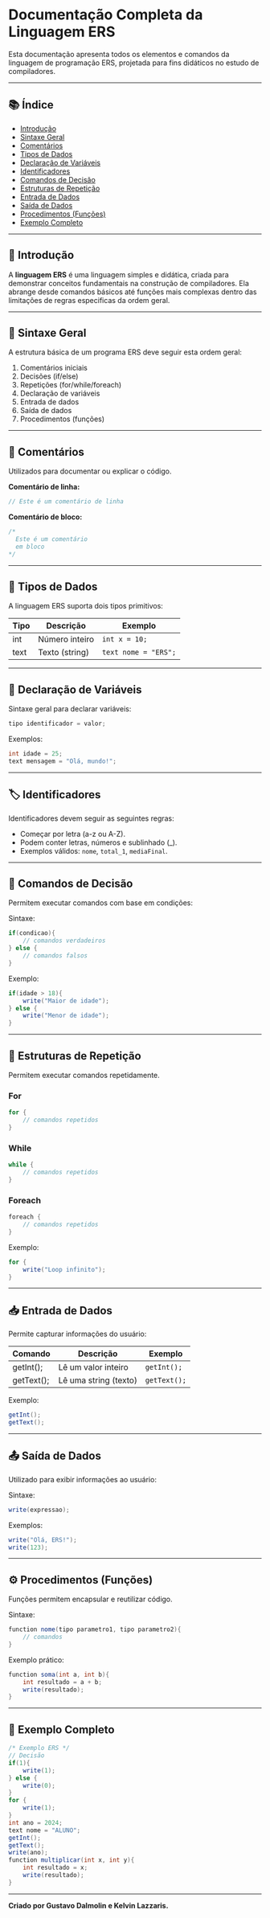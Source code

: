# Documentação Completa da Linguagem ERS

Esta documentação apresenta todos os elementos e comandos da linguagem de programação ERS, projetada para fins didáticos no estudo de compiladores.

---

## 📚 Índice
- [Introdução](#-introdução)
- [Sintaxe Geral](#-sintaxe-geral)
- [Comentários](#comentários)
- [Tipos de Dados](#tipos-de-dados)
- [Declaração de Variáveis](#declaração-de-variáveis)
- [Identificadores](#identificadores)
- [Comandos de Decisão](#comandos-de-decisão)
- [Estruturas de Repetição](#estruturas-de-repetição)
- [Entrada de Dados](#entrada-de-dados)
- [Saída de Dados](#saída-de-dados)
- [Procedimentos (Funções)](#procedimentos-funções)
- [Exemplo Completo](#exemplo-completo)

---

## 🚀 Introdução

A **linguagem ERS** é uma linguagem simples e didática, criada para demonstrar conceitos fundamentais na construção de compiladores. Ela abrange desde comandos básicos até funções mais complexas dentro das limitações de regras especificas da ordem geral.

---

## 🔖 Sintaxe Geral

A estrutura básica de um programa ERS deve seguir esta ordem geral:

1. Comentários iniciais
2. Decisões (if/else)
3. Repetições (for/while/foreach)
4. Declaração de variáveis
5. Entrada de dados
6. Saída de dados
7. Procedimentos (funções)

---

## 💬 Comentários

Utilizados para documentar ou explicar o código.

**Comentário de linha:**
```java
// Este é um comentário de linha
```

**Comentário de bloco:**
```java
/* 
  Este é um comentário
  em bloco 
*/
```

---

## 🔢 Tipos de Dados

A linguagem ERS suporta dois tipos primitivos:

| Tipo | Descrição                  | Exemplo       |
|------|----------------------------|---------------|
| int  | Número inteiro             | `int x = 10;` |
| text | Texto (string)             | `text nome = "ERS";` |

---

## 📌 Declaração de Variáveis

Sintaxe geral para declarar variáveis:
```java
tipo identificador = valor;
```

Exemplos:
```java
int idade = 25;
text mensagem = "Olá, mundo!";
```

---

## 🏷️ Identificadores

Identificadores devem seguir as seguintes regras:

- Começar por letra (a-z ou A-Z).
- Podem conter letras, números e sublinhado (_).
- Exemplos válidos: `nome`, `total_1`, `mediaFinal`.

---

## 🎯 Comandos de Decisão

Permitem executar comandos com base em condições:

Sintaxe:
```java
if(condicao){
    // comandos verdadeiros
} else {
    // comandos falsos
}
```

Exemplo:
```java
if(idade > 18){
    write("Maior de idade");
} else {
    write("Menor de idade");
}
```

---

## 🔄 Estruturas de Repetição

Permitem executar comandos repetidamente.

### For
```java
for {
    // comandos repetidos
}
```

### While
```java
while {
    // comandos repetidos
}
```

### Foreach
```java
foreach {
    // comandos repetidos
}
```

Exemplo:
```java
for {
    write("Loop infinito");
}
```

---

## 📥 Entrada de Dados

Permite capturar informações do usuário:

| Comando   | Descrição               | Exemplo      |
|-----------|-------------------------|--------------|
| getInt(); | Lê um valor inteiro     | `getInt();`  |
| getText();| Lê uma string (texto)   | `getText();` |

Exemplo:
```java
getInt();
getText();
```

---

## 📤 Saída de Dados

Utilizado para exibir informações ao usuário:

Sintaxe:
```java
write(expressao);
```

Exemplos:
```java
write("Olá, ERS!");
write(123);
```

---

## ⚙️ Procedimentos (Funções)

Funções permitem encapsular e reutilizar código.

Sintaxe:
```java
function nome(tipo parametro1, tipo parametro2){
    // comandos
}
```

Exemplo prático:
```java
function soma(int a, int b){
    int resultado = a + b;
    write(resultado);
}
```

---

## 📃 Exemplo Completo

```java
/* Exemplo ERS */
// Decisão
if(1){
    write(1);
} else {
    write(0);
}
for {
    write(1);
}
int ano = 2024;
text nome = "ALUNO";
getInt();
getText();
write(ano);
function multiplicar(int x, int y){
    int resultado = x;
    write(resultado);
}
```

---  

**Criado por Gustavo Dalmolin e Kelvin Lazzaris.**
